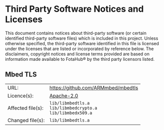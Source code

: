 # Third Party Software Notices and Licenses
This document contains notices about third-party software (or certain identified third-party software files) which is included in this project. Unless otherwise specified, the third-party software identified in this file is licensed under the licenses that are listed or incorporated by reference below. The disclaimers, copyright notices and license terms provided are based on information made available to FotaHub&reg; by the third party licensors listed.

## Mbed TLS
<table>
<tbody>
<tr>
<td>URL:</td>
<td><a href="https://github.com/ARMmbed/mbedtls">https://github.com/ARMmbed/mbedtls</a></td>
</tr>
<tr>
<tr>
<td>Licence(s):</td>
<td><a href="https://www.apache.org/licenses/LICENSE-2.0">Apache-2.0</a></td>
</tr>
<tr>
<td>Affected file(s):</td>
<td>
<code>lib/libmbedtls.a</code><br/>
<code>lib/libmbedcrypto.a</code><br/>
<code>lib/libmbedx509.a</code>
</td>
</tr>
<tr>
<td>Changed file(s):</td>
<td>
<code>lib/libmbedtls.a</code>
</td>
</tr>
</tbody>
</table>
